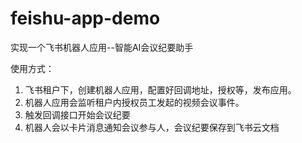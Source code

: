 # feishu-app-demo

实现一个飞书机器人应用--智能AI会议纪要助手

使用方式：
1. 飞书租户下，创建机器人应用，配置好回调地址，授权等，发布应用。
2. 机器人应用会监听租户内授权员工发起的视频会议事件。
3. 触发回调接口开始会议纪要
4. 机器人会以卡片消息通知会议参与人，会议纪要保存到飞书云文档


